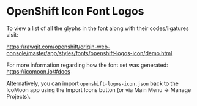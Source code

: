 OpenShift Icon Font Logos
===========================

To view a list of all the glyphs in the font along with their codes/ligatures visit:

<https://rawgit.com/openshift/origin-web-console/master/app/styles/fonts/openshift-logos-icon/demo.html>

For more information regarding how the font set was generated: <https://icomoon.io/#docs>

Alternatively, you can import `openshift-logos-icon.json` back to the IcoMoon app using the Import Icons button (or via Main Menu → Manage Projects).
